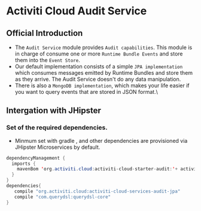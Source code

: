 # Activiti Cloud Audit Service
## Official Introduction
  - The `Audit Service` module provides `Audit capabilities`. This module is in charge of consume one or more `Runtime Bundle Events` and  store them into the `Event Store`.
  - Our default implementation consists of a simple `JPA implementation` which consumes messages emitted by Runtime Bundles and store them as they arrive. The Audit Service doesn't do any data manipulation.
  - There is also a `MongoDB implementation`, which makes your life easier if you want to query events that are stored in JSON format.\

## Intergation with JHipster
### Set of the required dependencies.
- Minmum set with gradle , and other dependencies are provisioned via JHipster Microservices by default.
```java
dependencyManagement {
  imports {
    mavenBom 'org.activiti.cloud:activiti-cloud-starter-audit:'+ activiti_cloud_version
  }
}
dependencies{
   compile "org.activiti.cloud:activiti-cloud-services-audit-jpa"
   compile "com.querydsl:querydsl-core"
}
```
